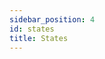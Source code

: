 ```yaml
---
sidebar_position: 4
id: states
title: States
---
```


<!-- Describe the workflow execution states -->
